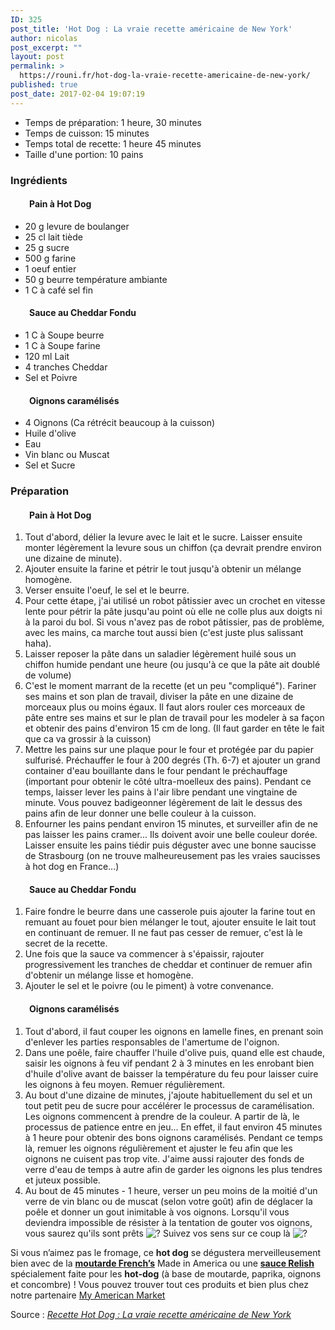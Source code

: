 ```yaml
---
ID: 325
post_title: 'Hot Dog : La vraie recette américaine de New York'
author: nicolas
post_excerpt: ""
layout: post
permalink: >
  https://rouni.fr/hot-dog-la-vraie-recette-americaine-de-new-york/
published: true
post_date: 2017-02-04 19:07:19
---
```

<ul>
 	<li>Temps de préparation: 1 heure, 30 minutes</li>
 	<li>Temps de cuisson: 15 minutes</li>
 	<li>Temps total de recette: 1 heure 45 minutes</li>
 	<li>Taille d'une portion: 10 pains</li>
</ul>
<h3>Ingrédients</h3>
<h4 style="padding-left: 30px;">Pain à Hot Dog</h4>
<ul>
 	<li class="ingredient no-bullet">20 g levure de boulanger</li>
 	<li class="ingredient no-bullet">25 cl lait tiède</li>
 	<li class="ingredient no-bullet">25 g sucre</li>
 	<li class="ingredient no-bullet">500 g farine</li>
 	<li class="ingredient no-bullet">1 oeuf entier</li>
 	<li class="ingredient no-bullet">50 g beurre température ambiante</li>
 	<li class="ingredient no-bullet">1 C à café sel fin</li>
</ul>
<h4 style="padding-left: 30px;">Sauce au Cheddar Fondu</h4>
<ul>
 	<li class="ingredient no-bullet">1 C à Soupe beurre</li>
 	<li class="ingredient no-bullet">1 C à Soupe farine</li>
 	<li class="ingredient no-bullet">120 ml Lait</li>
 	<li class="ingredient no-bullet">4 tranches Cheddar</li>
 	<li class="ingredient no-bullet">Sel et Poivre</li>
</ul>
<h4 style="padding-left: 30px;">Oignons caramélisés</h4>
<ul>
 	<li class="ingredient no-bullet">4 Oignons (Ca rétrécit beaucoup à la cuisson)</li>
 	<li class="ingredient no-bullet">Huile d'olive</li>
 	<li class="ingredient no-bullet">Eau</li>
 	<li class="ingredient no-bullet">Vin blanc ou Muscat</li>
 	<li class="ingredient no-bullet">Sel et Sucre</li>
</ul>
<h3>Préparation</h3>
<h4 style="padding-left: 30px;">Pain à Hot Dog</h4>
<ol id="zlrecipe-instructions-list" class="instructions">
 	<li class="instruction ">Tout d'abord, délier la levure avec le lait et le sucre. Laisser ensuite monter légèrement la levure sous un chiffon (ça devrait prendre environ une dizaine de minute).</li>
 	<li class="instruction ">Ajouter ensuite la farine et pétrir le tout jusqu'à obtenir un mélange homogène.</li>
 	<li class="instruction ">Verser ensuite l'oeuf, le sel et le beurre.</li>
 	<li class="instruction ">Pour cette étape, j'ai utilisé un robot pâtissier avec un crochet en vitesse lente pour pétrir la pâte jusqu'au point où elle ne colle plus aux doigts ni à la paroi du bol. Si vous n'avez pas de robot pâtissier, pas de problème, avec les mains, ca marche tout aussi bien (c'est juste plus salissant haha).</li>
 	<li class="instruction ">Laisser reposer la pâte dans un saladier légèrement huilé sous un chiffon humide pendant une heure (ou jusqu'à ce que la pâte ait doublé de volume)</li>
 	<li class="instruction ">C'est le moment marrant de la recette (et un peu "compliqué"). Fariner ses mains et son plan de travail, diviser la pâte en une dizaine de morceaux plus ou moins égaux. Il faut alors rouler ces morceaux de pâte entre ses mains et sur le plan de travail pour les modeler à sa façon et obtenir des pains d'environ 15 cm de long. (Il faut garder en tête le fait que ca va grossir à la cuisson)</li>
 	<li class="instruction ">Mettre les pains sur une plaque pour le four et protégée par du papier sulfurisé. Préchauffer le four à 200 degrés (Th. 6-7) et ajouter un grand container d'eau bouillante dans le four pendant le préchauffage (important pour obtenir le côté ultra-moelleux des pains). Pendant ce temps, laisser lever les pains à l'air libre pendant une vingtaine de minute. Vous pouvez badigeonner légèrement de lait le dessus des pains afin de leur donner une belle couleur à la cuisson.</li>
 	<li class="instruction ">Enfourner les pains pendant environ 15 minutes, et surveiller afin de ne pas laisser les pains cramer... Ils doivent avoir une belle couleur dorée. Laisser ensuite les pains tiédir puis déguster avec une bonne saucisse de Strasbourg (on ne trouve malheureusement pas les vraies saucisses à hot dog en France...)</li>
</ol>
<h4 style="padding-left: 30px;">Sauce au Cheddar Fondu</h4>
<ol id="zlrecipe-instructions-list" class="instructions">
 	<li class="instruction ">Faire fondre le beurre dans une casserole puis ajouter la farine tout en remuant au fouet pour bien mélanger le tout, ajouter ensuite le lait tout en continuant de remuer. Il ne faut pas cesser de remuer, c'est là le secret de la recette.</li>
 	<li class="instruction ">Une fois que la sauce va commencer à s'épaissir, rajouter progressivement les tranches de cheddar et continuer de remuer afin d'obtenir un mélange lisse et homogène.</li>
 	<li class="instruction ">Ajouter le sel et le poivre (ou le piment) à votre convenance.</li>
</ol>
<h4 style="padding-left: 30px;">Oignons caramélisés</h4>
<ol>
 	<li>Tout d'abord, il faut couper les oignons en lamelle fines, en prenant soin d'enlever les parties responsables de l'amertume de l'oignon.</li>
 	<li class="instruction ">Dans une poêle, faire chauffer l'huile d'olive puis, quand elle est chaude, saisir les oignons à feu vif pendant 2 à 3 minutes en les enrobant bien d'huile d'olive avant de baisser la température du feu pour laisser cuire les oignons à feu moyen. Remuer régulièrement.</li>
 	<li class="instruction ">Au bout d'une dizaine de minutes, j'ajoute habituellement du sel et un tout petit peu de sucre pour accélérer le processus de caramélisation. Les oignons commencent à prendre de la couleur. A partir de là, le processus de patience entre en jeu... En effet, il faut environ 45 minutes à 1 heure pour obtenir des bons oignons caramélisés. Pendant ce temps là, remuer les oignons régulièrement et ajuster le feu afin que les oignons ne cuisent pas trop vite. J'aime aussi rajouter des fonds de verre d'eau de temps à autre afin de garder les oignons les plus tendres et juteux possible.</li>
 	<li class="instruction ">Au bout de 45 minutes - 1 heure, verser un peu moins de la moitié d'un verre de vin blanc ou de muscat (selon votre goût) afin de déglacer la poêle et donner un gout inimitable à vos oignons. Lorsqu'il vous deviendra impossible de résister à la tentation de gouter vos oignons, vous saurez qu'ils sont prêts <img class="emoji" draggable="false" src="https://s.w.org/images/core/emoji/2.2.1/svg/1f609.svg" alt="?" /> Suivez vos sens sur ce coup là <img class="emoji" draggable="false" src="https://s.w.org/images/core/emoji/2.2.1/svg/1f642.svg" alt="?" /></li>
</ol>
Si vous n’aimez pas le fromage, ce <strong>hot dog</strong> se dégustera merveilleusement bien avec de la <strong><a href="http://www.myamericanmarket.com/index.php?option=com_virtuemart&amp;page=shop.product_details&amp;product_id=84&amp;aff_id=244" target="_blank" rel="nofollow">moutarde French’s</a></strong> Made in America ou une <strong><a href="http://www.myamericanmarket.com/index.php?option=com_virtuemart&amp;page=shop.product_details&amp;product_id=89&amp;aff_id=244" target="_blank" rel="nofollow">sauce Relish</a></strong> spécialement faite pour les <strong>hot-dog</strong> (à base de moutarde, paprika, oignons et concombre) ! Vous pouvez trouver tout ces produits et bien plus chez notre partenaire <a href="http://www.myamericanmarket.com/index.php?aff_id=244" target="_blank">My American Market</a>

Source : <em><a href="http://www.passionamerique.com/recette-hot-dog/">Recette Hot Dog : La vraie recette américaine de New York</a></em>